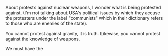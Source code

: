 About protests against nuclear weapons, I wonder what is being protested against. (I'm not talking about USA's political issues by which they accuse the protesters under the label "communists" which in their dictionary refers to those who are enemies of the state).

You cannot protest against gravity, it is truth. Likewise, you cannot protest against the knowledge of weapons.

We must have the